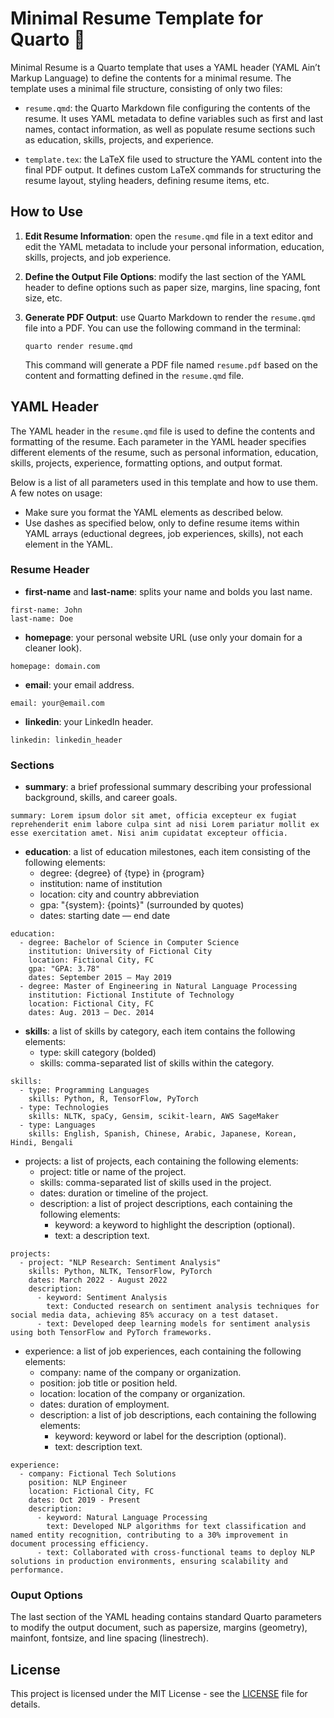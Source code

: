 # Minimal Resume Template for Quarto 💼

Minimal Resume is a Quarto template that uses a YAML header (YAML Ain’t Markup Language) to define the contents for a minimal resume. The template uses a minimal file structure, consisting of only two files:

- `resume.qmd`: the Quarto Markdown file configuring the contents of the resume. It uses YAML metadata to define variables such as first and last names, contact information, as well as populate resume sections such as education, skills, projects, and experience.

- `template.tex`: the LaTeX file used to structure the YAML content into the final PDF output. It defines custom LaTeX commands for structuring the resume layout, styling headers, defining resume items, etc.

## How to Use

1. **Edit Resume Information**: open the `resume.qmd` file in a text editor and edit the YAML metadata to include your personal information, education, skills, projects, and job experience.

2. **Define the Output File Options**: modify the last section of the YAML header to define options such as paper size, margins, line spacing, font size, etc.

3. **Generate PDF Output**: use Quarto Markdown to render the `resume.qmd` file into a PDF. You can use the following command in the terminal:

   ```
   quarto render resume.qmd
   ```

    This command will generate a PDF file named `resume.pdf` based on the content and formatting defined in the `resume.qmd` file.

## YAML Header
The YAML header in the `resume.qmd` file is used to define the contents and formatting of the resume. Each parameter in the YAML header specifies different elements of the resume, such as personal information, education, skills, projects, experience, formatting options, and output format. 

Below is a list of all parameters used in this template and how to use them. A few notes on usage:
- Make sure you format the YAML elements as described below.
- Use dashes as specified below, only to define resume items within YAML arrays (eductional degrees, job experiences, skills), not each element in the YAML.
### Resume Header
- **first-name** and **last-name**: splits your name and bolds you last name.
```{yaml}
first-name: John
last-name: Doe
```
- **homepage**: your personal website URL (use only your domain for a cleaner look).

```{yaml}
homepage: domain.com
```
- **email**: your email address.
```{yaml}
email: your@email.com
```
- **linkedin**: your LinkedIn header.
```{yaml}
linkedin: linkedin_header
```

### Sections
- **summary**: a brief professional summary describing your professional background, skills, and career goals.
```{yaml}
summary: Lorem ipsum dolor sit amet, officia excepteur ex fugiat reprehenderit enim labore culpa sint ad nisi Lorem pariatur mollit ex esse exercitation amet. Nisi anim cupidatat excepteur officia.
```
- **education**: a list of education milestones, each item consisting of the following elements:
    * degree: {degree} of {type} in {program}
    * institution: name of institution
    * location: city and country abbreviation
    * gpa: "{system}: {points}" (surrounded by quotes)
    * dates: starting date — end date
```{yaml}
education:
  - degree: Bachelor of Science in Computer Science
    institution: University of Fictional City
    location: Fictional City, FC
    gpa: "GPA: 3.78"
    dates: September 2015 — May 2019
  - degree: Master of Engineering in Natural Language Processing
    institution: Fictional Institute of Technology
    location: Fictional City, FC
    dates: Aug. 2013 — Dec. 2014
```
- **skills**: a list of skills by category, each item contains the following elements:
    * type: skill category (bolded)
    * skills: comma-separated list of skills within the category.
```{yaml}
skills:
  - type: Programming Languages
    skills: Python, R, TensorFlow, PyTorch
  - type: Technologies
    skills: NLTK, spaCy, Gensim, scikit-learn, AWS SageMaker
  - type: Languages
    skills: English, Spanish, Chinese, Arabic, Japanese, Korean, Hindi, Bengali
```
- projects: a list of projects, each containing the following elements:
    * project: title or name of the project.
    * skills: comma-separated list of skills used in the project.
    * dates: duration or timeline of the project.
    * description: a list of project descriptions, each containing the following elements:
        - keyword: a keyword to highlight the description (optional).
        - text: a description text.
```{yaml}
projects:
  - project: "NLP Research: Sentiment Analysis"
    skills: Python, NLTK, TensorFlow, PyTorch
    dates: March 2022 ‐ August 2022
    description:
      - keyword: Sentiment Analysis
        text: Conducted research on sentiment analysis techniques for social media data, achieving 85% accuracy on a test dataset.
      - text: Developed deep learning models for sentiment analysis using both TensorFlow and PyTorch frameworks.
```
- experience: a list of job experiences, each containing the following elements:
    * company: name of the company or organization.
    * position: job title or position held.
    * location: location of the company or organization.
    * dates: duration of employment.
    * description: a list of job descriptions, each containing the following elements:
        - keyword: keyword or label for the description (optional).
        - text: description text.
```{yaml}
experience:
  - company: Fictional Tech Solutions
    position: NLP Engineer
    location: Fictional City, FC
    dates: Oct 2019 - Present
    description:
      - keyword: Natural Language Processing
        text: Developed NLP algorithms for text classification and named entity recognition, contributing to a 30% improvement in document processing efficiency.
      - text: Collaborated with cross-functional teams to deploy NLP solutions in production environments, ensuring scalability and performance.

```
### Ouput Options
The last section of the YAML heading contains standard Quarto parameters to modify the output document, such as papersize, margins (geometry), mainfont, fontsize, and line spacing (linestrech).

## License

This project is licensed under the MIT License - see the [LICENSE](LICENSE) file for details.

